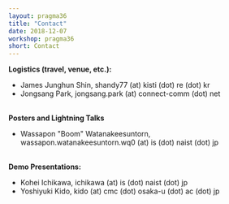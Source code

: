 ```yaml
---
layout: pragma36
title: "Contact"
date: 2018-12-07
workshop: pragma36
short: Contact
---
```



**Logistics (travel, venue, etc.):**<br>

- James Junghun Shin, shandy77 (at) kisti (dot) re (dot) kr
- Jongsang Park, jongsang.park (at) connect-comm (dot) net
<br> <br>

**Posters and Lightning Talks**<br>

- Wassapon "Boom" Watanakeesuntorn, wassapon.watanakeesuntorn.wq0 (at) is (dot) naist (dot) jp
<br> <br>

**Demo Presentations:**<br>

- Kohei Ichikawa, ichikawa (at) is (dot) naist (dot) jp
- Yoshiyuki Kido, kido (at) cmc (dot) osaka-u (dot) ac (dot) jp


